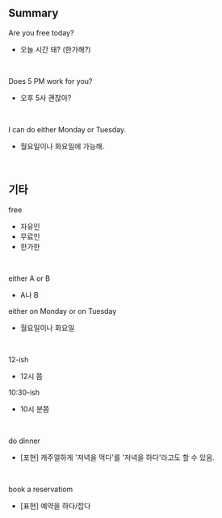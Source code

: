 ## Summary

Are you free today?
- 오늘 시간 돼? (한가해?)

<br>

Does 5 PM work for you?
- 오후 5사 괜찮아?

<br>

I can do either Monday or Tuesday.
- 월요일이나 화요일에 가능해.

<br>

## 기타

free
- 자유인
- 무료인
- 한가한

<br>

either A or B
- A나 B

either on Monday or on Tuesday
- 월요일이나 화요일

<br>

12-ish
- 12시 쯤

10:30-ish
- 10시 분쯤

<br>

do dinner
- [포현] 캐주얼하게 '저녁을 먹다'를 '저녁을 하다'라고도 할 수 있음.

<br>

book a reservatiom
- [표현] 예약을 하다/잡다 
